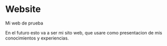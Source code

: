 # Website
Mi web de prueba

En el futuro esto va a ser mi sito web,
que usare como presentacion de mis conocimientos y experiencias.
